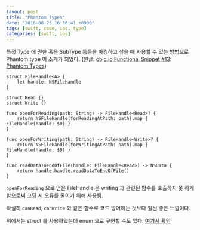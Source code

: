 ```yaml
---
layout: post
title: "Phantom Types"
date: "2016-08-25 16:36:41 +0900"
tags: [swift, code, ios, type]
categories: [swift, ios]
---
```


특정 Type 에 권한 혹은 SubType 등등을 마킹하고 싶을 때 사용할 수 있는 방법으로 Phantom type 이 소개가 되었다. (원글: [objc.io Functional Snippet #13: Phantom Types](https://www.objc.io/blog/2014/12/29/functional-snippet-13-phantom-types/))

```
struct FileHandle<A> {
    let handle: NSFileHandle
}
```

```
struct Read {}
struct Write {}
```

```
func openForReading(path: String) -> FileHandle<Read>? {
    return NSFileHandle(forReadingAtPath: path).map { FileHandle(handle: $0) }
}

func openForWriting(path: String) -> FileHandle<Write>? {
    return NSFileHandle(forWritingAtPath: path).map { FileHandle(handle: $0) }
}

func readDataToEndOfFile(handle: FileHandle<Read>) -> NSData {
    return handle.handle.readDataToEndOfFile()
}
```
`openForReading` 으로 얻은 FileHandle 은 writing 과 관련된 함수를 호출하지 못 하게 함으로써 코딩 시 오류를 줄이기 위해 사용됨.

확실히 `canRead`, `canWrite` 와 같은 함수로 코드 방어하는 것보다 훨씬 좋은 느낌이다.

위에서는 struct 를 사용하였는데 enum 으로 구현할 수도 있다. [여기서 확인](https://www.natashatherobot.com/swift-money-phantom-types/)
